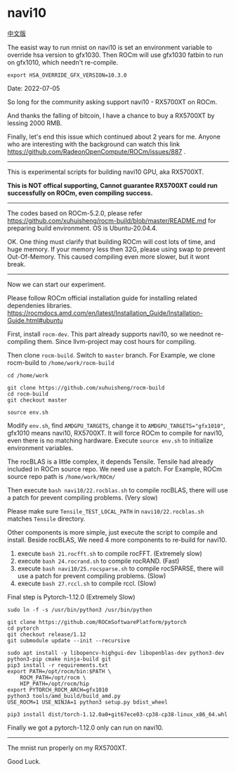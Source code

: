 # navi10

[中文版](README_zh_CN.md)

The easist way to run mnist on navi10 is set an environment variable to override hsa version to gfx1030.
Then ROCm will use gfx1030 fatbin to run on gfx1010, which needn't re-compile.

```
export HSA_OVERRIDE_GFX_VERSION=10.3.0
```

Date: 2022-07-05

So long for the community asking support navi10 - RX5700XT on ROCm.

And thanks the falling of bitcoin, I have a chance to buy a RX5700XT by lessing 2000 RMB.

Finally, let's end this issue which continued about 2 years for me. Anyone who are interesting with the background can watch this link <https://github.com/RadeonOpenCompute/ROCm/issues/887> .

---

This is experimental scripts for building navi10 GPU, aka RX5700XT.

**This is NOT offical supporting, Cannot guarantee RX5700XT could run successfully on ROCm, even compiling success.**

---

The codes based on ROCm-5.2.0, please refer <https://github.com/xuhuisheng/rocm-build/blob/master/README.md> for preparing build environment. OS is Ubuntu-20.04.4.

OK. One thing must clarify that building ROCm will cost lots of time, and huge memory. If your memory less then 32G, please using swap to prevent Out-Of-Memory.
This caused compiling even more slower, but it wont break.

---

Now we can start our experiment.

Please follow ROCm official installation guide for installing related dependenies libraries. <https://rocmdocs.amd.com/en/latest/Installation_Guide/Installation-Guide.html#ubuntu>

First, install `rocm-dev`. This part already supports navi10, so we neednot re-compiling them. Since llvm-project may cost hours for compiling.

Then clone `rocm-build`. Switch to `master` branch.
For Example, we clone rocm-build to `/home/work/rocm-build`

```
cd /home/work

git clone https://github.com/xuhuisheng/rocm-build
cd rocm-build
git checkout master

source env.sh

```

Modify `env.sh`, find `AMDGPU_TARGETS`, change it to `AMDGPU_TARGETS="gfx1010"`, gfx1010 means navi10, RX5700XT.
It will force ROCm to compile for navi10, even there is no matching hardware. Execute `source env.sh` to initialize environment variables.

The rocBLAS is a little complex, it depends Tensile. Tensile had already included in ROCm source repo. We need use a patch.
For Example, ROCm source repo path is `/home/work/ROCm/`

Then execute `bash navi10/22.rocblas.sh` to compile rocBLAS, there will use a patch for prevent compiling problems. (Very slow)

Please make sure `Tensile_TEST_LOCAL_PATH` in `navi10/22.rocblas.sh` matches `Tensile` directory.

Other components is more simple, just execute the script to compile and install.
Beside rocBLAS, We need 4 more components to re-build for navi10.

1. execute `bash 21.rocfft.sh` to compile rocFFT. (Extremely slow)
2. execute `bash 24.rocrand.sh` to compile rocRAND. (Fast)
3. execute `bash navi10/25.rocsparse.sh` to compile rocSPARSE, there will use a patch for prevent compiling problems. (Slow)
4. execute `bash 27.rccl.sh` to compile rccl. (Slow)

Final step is Pytorch-1.12.0 (Extremely Slow)

```
sudo ln -f -s /usr/bin/python3 /usr/bin/python

git clone https://github.com/ROCmSoftwarePlatform/pytorch
cd pytorch
git checkout release/1.12
git submodule update --init --recursive

sudo apt install -y libopencv-highgui-dev libopenblas-dev python3-dev python3-pip cmake ninja-build git
pip3 install -r requirements.txt
export PATH=/opt/rocm/bin:$PATH \
    ROCM_PATH=/opt/rocm \
    HIP_PATH=/opt/rocm/hip 
export PYTORCH_ROCM_ARCH=gfx1010
python3 tools/amd_build/build_amd.py
USE_ROCM=1 USE_NINJA=1 python3 setup.py bdist_wheel

pip3 install dist/torch-1.12.0a0+git67ece03-cp38-cp38-linux_x86_64.whl

```

Finally we got a pytorch-1.12.0 only can run on navi10.

---

The mnist run properly on my RX5700XT.

Good Luck.


